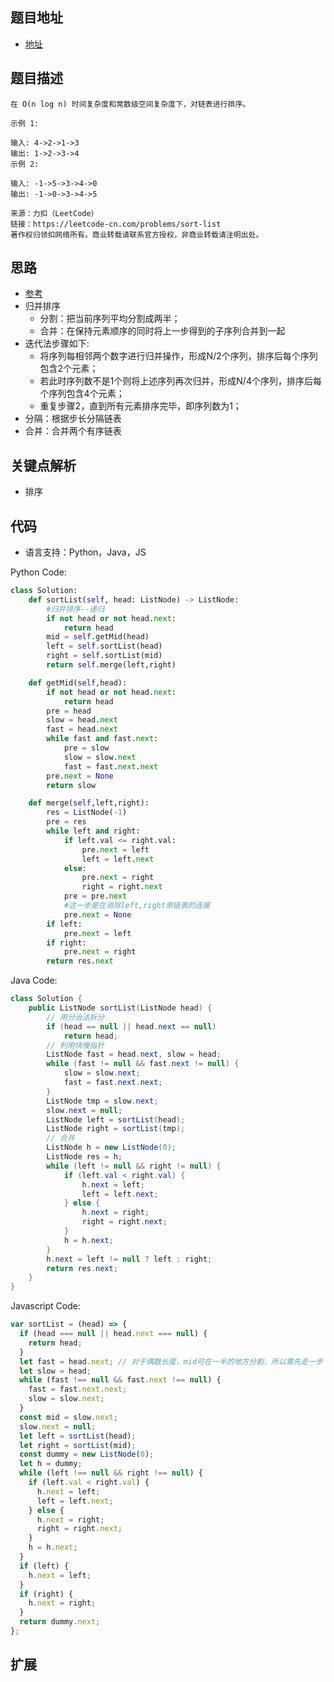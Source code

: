 ## 题目地址

- [地址](https://leetcode-cn.com/problems/sort-list/)

## 题目描述

```
在 O(n log n) 时间复杂度和常数级空间复杂度下，对链表进行排序。

示例 1:

输入: 4->2->1->3
输出: 1->2->3->4
示例 2:

输入: -1->5->3->4->0
输出: -1->0->3->4->5

来源：力扣（LeetCode）
链接：https://leetcode-cn.com/problems/sort-list
著作权归领扣网络所有。商业转载请联系官方授权，非商业转载请注明出处。
```

## 思路
- [参考](https://leetcode-cn.com/problems/sort-list/solution/gui-bing-pai-xu-die-dai-fa-bottom-up-by-da-wei-wan/)
- 归并排序
    - 分割：把当前序列平均分割成两半；
    - 合并：在保持元素顺序的同时将上一步得到的子序列合并到一起
- 迭代法步骤如下:
    - 将序列每相邻两个数字进行归并操作，形成N/2个序列，排序后每个序列包含2个元素；
    - 若此时序列数不是1个则将上述序列再次归并，形成N/4个序列，排序后每个序列包含4个元素；
    - 重复步骤2，直到所有元素排序完毕，即序列数为1；
- 分隔：根据步长分隔链表
- 合并：合并两个有序链表

## 关键点解析

- 排序

## 代码

- 语言支持：Python，Java，JS

Python Code:

```python
class Solution:
    def sortList(self, head: ListNode) -> ListNode:
        #归并排序--递归
        if not head or not head.next:
            return head
        mid = self.getMid(head)
        left = self.sortList(head)
        right = self.sortList(mid)
        return self.merge(left,right)

    def getMid(self,head):
        if not head or not head.next:
            return head
        pre = head
        slow = head.next
        fast = head.next
        while fast and fast.next:
            pre = slow
            slow = slow.next
            fast = fast.next.next
        pre.next = None
        return slow

    def merge(self,left,right):
        res = ListNode(-1)
        pre = res
        while left and right:
            if left.val <= right.val:
                pre.next = left
                left = left.next
            else:
                pre.next = right
                right = right.next
            pre = pre.next
            #这一步是在消除left,right原链表的连接
            pre.next = None
        if left:
            pre.next = left
        if right:
            pre.next = right
        return res.next

```

Java Code:

```java
class Solution {
    public ListNode sortList(ListNode head) {
        // 用分治法拆分
        if (head == null || head.next == null)
            return head;
        // 利用快慢指针
        ListNode fast = head.next, slow = head;
        while (fast != null && fast.next != null) {
            slow = slow.next;
            fast = fast.next.next;
        }
        ListNode tmp = slow.next;
        slow.next = null;
        ListNode left = sortList(head);
        ListNode right = sortList(tmp);
        // 合并
        ListNode h = new ListNode(0);
        ListNode res = h;
        while (left != null && right != null) {
            if (left.val < right.val) {
                h.next = left;
                left = left.next;
            } else {
                h.next = right;
                right = right.next;
            }
            h = h.next;
        }
        h.next = left != null ? left : right;
        return res.next;
    }
}
```

Javascript Code:

```js
var sortList = (head) => {
  if (head === null || head.next === null) {
    return head;
  }
  let fast = head.next; // 对于偶数长度，mid可在一半的地方分割，所以需先走一步
  let slow = head;
  while (fast !== null && fast.next !== null) {
    fast = fast.next.next;
    slow = slow.next;
  }
  const mid = slow.next;
  slow.next = null;
  let left = sortList(head);
  let right = sortList(mid);
  const dummy = new ListNode(0);
  let h = dummy;
  while (left !== null && right !== null) {
    if (left.val < right.val) {
      h.next = left;
      left = left.next;
    } else {
      h.next = right;
      right = right.next;
    }
    h = h.next;
  }
  if (left) {
    h.next = left;
  }
  if (right) {
    h.next = right;
  }
  return dummy.next;
};
```

## 扩展
